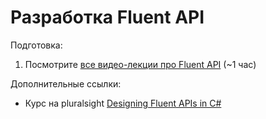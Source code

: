 # Разработка Fluent API

Подготовка:

1. Посмотрите [все видео-лекции про Fluent API](https://ulearn.azurewebsites.net/Course/cs2/Fluent_API_f317d52a-3a74-4138-98bf-565a5d593465) (~1 час)

Дополнительные ссылки:

* Курс на pluralsight [Designing Fluent APIs in C#](https://app.pluralsight.com/library/courses/designing-fluent-apis-c-sharp/table-of-contents)

 

